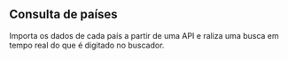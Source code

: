 
## Consulta de países

Importa os dados de cada país a partir de uma API e raliza uma busca em tempo real do que é digitado no buscador.
